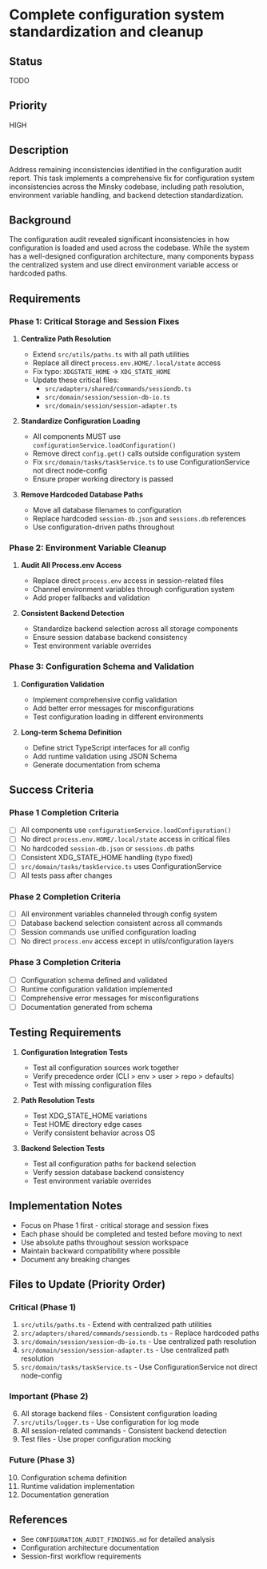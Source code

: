 # Complete configuration system standardization and cleanup

## Status

TODO

## Priority

HIGH

## Description

Address remaining inconsistencies identified in the configuration audit report. This task implements a comprehensive fix for configuration system inconsistencies across the Minsky codebase, including path resolution, environment variable handling, and backend detection standardization.

## Background

The configuration audit revealed significant inconsistencies in how configuration is loaded and used across the codebase. While the system has a well-designed configuration architecture, many components bypass the centralized system and use direct environment variable access or hardcoded paths.

## Requirements

### Phase 1: Critical Storage and Session Fixes

1. **Centralize Path Resolution**
   - Extend `src/utils/paths.ts` with all path utilities
   - Replace all direct `process.env.HOME/.local/state` access  
   - Fix typo: `XDGSTATE_HOME` → `XDG_STATE_HOME`
   - Update these critical files:
     - `src/adapters/shared/commands/sessiondb.ts`
     - `src/domain/session/session-db-io.ts`
     - `src/domain/session/session-adapter.ts`

2. **Standardize Configuration Loading**
   - All components MUST use `configurationService.loadConfiguration()`
   - Remove direct `config.get()` calls outside configuration system
   - Fix `src/domain/tasks/taskService.ts` to use ConfigurationService not direct node-config
   - Ensure proper working directory is passed

3. **Remove Hardcoded Database Paths**
   - Move all database filenames to configuration
   - Replace hardcoded `session-db.json` and `sessions.db` references
   - Use configuration-driven paths throughout

### Phase 2: Environment Variable Cleanup

1. **Audit All Process.env Access**
   - Replace direct `process.env` access in session-related files
   - Channel environment variables through configuration system
   - Add proper fallbacks and validation

2. **Consistent Backend Detection**
   - Standardize backend selection across all storage components
   - Ensure session database backend consistency
   - Test environment variable overrides

### Phase 3: Configuration Schema and Validation

1. **Configuration Validation**
   - Implement comprehensive config validation
   - Add better error messages for misconfigurations
   - Test configuration loading in different environments

2. **Long-term Schema Definition**
   - Define strict TypeScript interfaces for all config
   - Add runtime validation using JSON Schema
   - Generate documentation from schema

## Success Criteria

### Phase 1 Completion Criteria
- [ ] All components use `configurationService.loadConfiguration()`
- [ ] No direct `process.env.HOME/.local/state` access in critical files
- [ ] No hardcoded `session-db.json` or `sessions.db` paths
- [ ] Consistent XDG_STATE_HOME handling (typo fixed)
- [ ] `src/domain/tasks/taskService.ts` uses ConfigurationService
- [ ] All tests pass after changes

### Phase 2 Completion Criteria
- [ ] All environment variables channeled through config system
- [ ] Database backend selection consistent across all commands
- [ ] Session commands use unified configuration loading
- [ ] No direct `process.env` access except in utils/configuration layers

### Phase 3 Completion Criteria
- [ ] Configuration schema defined and validated
- [ ] Runtime configuration validation implemented
- [ ] Comprehensive error messages for misconfigurations
- [ ] Documentation generated from schema

## Testing Requirements

1. **Configuration Integration Tests**
   - Test all configuration sources work together
   - Verify precedence order (CLI > env > user > repo > defaults)
   - Test with missing configuration files

2. **Path Resolution Tests**
   - Test XDG_STATE_HOME variations
   - Test HOME directory edge cases
   - Verify consistent behavior across OS

3. **Backend Selection Tests**
   - Test all configuration paths for backend selection
   - Verify session database backend consistency
   - Test environment variable overrides

## Implementation Notes

- Focus on Phase 1 first - critical storage and session fixes
- Each phase should be completed and tested before moving to next
- Use absolute paths throughout session workspace
- Maintain backward compatibility where possible
- Document any breaking changes

## Files to Update (Priority Order)

### Critical (Phase 1)
1. `src/utils/paths.ts` - Extend with centralized path utilities
2. `src/adapters/shared/commands/sessiondb.ts` - Replace hardcoded paths
3. `src/domain/session/session-db-io.ts` - Use centralized path resolution
4. `src/domain/session/session-adapter.ts` - Use centralized path resolution
5. `src/domain/tasks/taskService.ts` - Use ConfigurationService not direct node-config

### Important (Phase 2)
6. All storage backend files - Consistent configuration loading
7. `src/utils/logger.ts` - Use configuration for log mode
8. All session-related commands - Consistent backend detection
9. Test files - Use proper configuration mocking

### Future (Phase 3)
10. Configuration schema definition
11. Runtime validation implementation
12. Documentation generation

## References

- See `CONFIGURATION_AUDIT_FINDINGS.md` for detailed analysis
- Configuration architecture documentation
- Session-first workflow requirements
